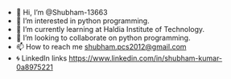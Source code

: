 - 👋 Hi, I’m @Shubham-13663
- 👀 I’m interested in python programming.
- 🌱 I’m currently learning at Haldia Institute of Technology.
- 💞️ I’m looking to collaborate on python programming.
- 📫 How to reach me shubham.pcs2012@gmail.com
- 🌀 LinkedIn links https://www.linkedin.com/in/shubham-kumar-0a8975221

<!---
Shubham-13663/Shubham-13663 is a ✨ special ✨ repository because its `README.md` (this file) appears on your GitHub profile.
You can click the Preview link to take a look at your changes.
--->
